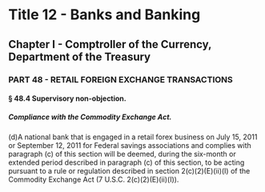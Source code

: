 
# Title 12 - Banks and Banking
## Chapter I - Comptroller of the Currency, Department of the Treasury
### PART 48 - RETAIL FOREIGN EXCHANGE TRANSACTIONS
#### § 48.4 Supervisory non-objection.
##### Compliance with the Commodity Exchange Act.

(d)A national bank that is engaged in a retail forex business on July 15, 2011 or September 12, 2011 for Federal savings associations and complies with paragraph (c) of this section will be deemed, during the six-month or extended period described in paragraph (c) of this section, to be acting pursuant to a rule or regulation described in section 2(c)(2)(E)(ii)(I) of the Commodity Exchange Act (7 U.S.C. 2(c)(2)(E)(ii)(I)).
